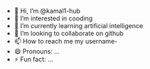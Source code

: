 - 👋 Hi, I’m @kamal1-hub
- 👀 I’m interested in cooding
- 🌱 I’m currently learning artificial intelligence
- 💞️ I’m looking to collaborate on github
- 📫 How to reach me my username-
- 😄 Pronouns: ...
- ⚡ Fun fact: ...

<!---
kamal1-hub/kamal1-hub is a ✨ special ✨ repository because its `README.md` (this file) appears on your GitHub profile.
You can click the Preview link to take a look at your changes.
--->
